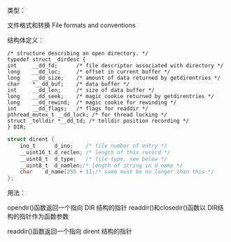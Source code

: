 类型：

文件格式和转换 File formats and conventions 

结构体定义：

```
/* structure describing an open directory. */
typedef struct _dirdesc {
int     __dd_fd;      /* file descriptor associated with directory */
long    __dd_loc;     /* offset in current buffer */
long    __dd_size;    /* amount of data returned by getdirentries */
char    *__dd_buf;    /* data buffer */
int     __dd_len;     /* size of data buffer */
long    __dd_seek;    /* magic cookie returned by getdirentries */
long    __dd_rewind;  /* magic cookie for rewinding */
int     __dd_flags;   /* flags for readdir */
pthread_mutex_t __dd_lock; /* for thread locking */
struct _telldir *__dd_td; /* telldir position recording */
} DIR;

```

```c
struct dirent {
	ino_t      d_ino;    /* file number of entry */
	__uint16_t d_reclen; /* length of this record */
	__uint8_t  d_type;   /* file type, see below */
	__uint8_t  d_namlen;/* length of string in d_name */
	char    d_name[255 + 1];/* name must be no longer than this */
};
```

用法：

opendir()函数返回一个指向 DIR 结构的指针
readdir()和closedir()函数以 DIR结构的指针作为函数参数

readdir()函数返回一个指向 dirent 结构的指针
